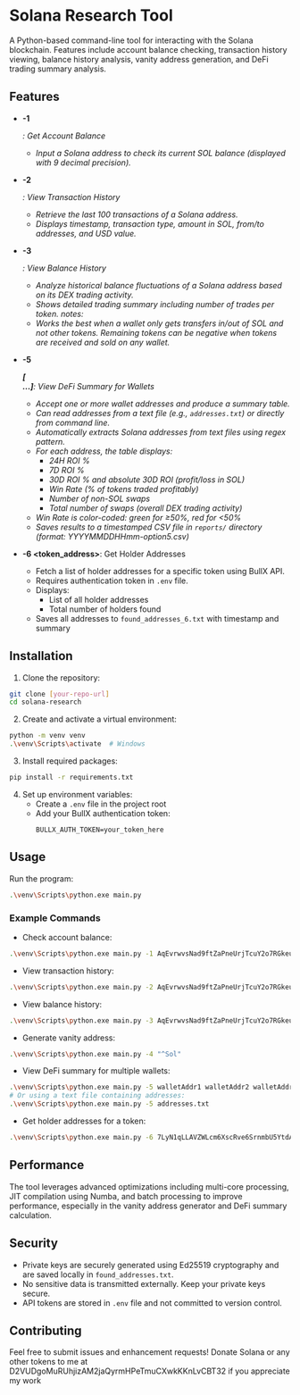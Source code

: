 # Solana Research Tool

A Python-based command-line tool for interacting with the Solana blockchain. Features include account balance checking, transaction history viewing, balance history analysis, vanity address generation, and DeFi trading summary analysis.

## Features

- **-1 <address>**: Get Account Balance
  - Input a Solana address to check its current SOL balance (displayed with 9 decimal precision).

- **-2 <address>**: View Transaction History
  - Retrieve the last 100 transactions of a Solana address.
  - Displays timestamp, transaction type, amount in SOL, from/to addresses, and USD value.

- **-3 <address>**: View Balance History
  - Analyze historical balance fluctuations of a Solana address based on its DEX trading activity.
  - Shows detailed trading summary including number of trades per token.
  notes:
  - Works the best when a wallet only gets transfers in/out of SOL and not other tokens. Remaining tokens can be negative when tokens are received and sold on any wallet.

- **-5 <address> [<address> ...]**: View DeFi Summary for Wallets
  - Accept one or more wallet addresses and produce a summary table.
  - Can read addresses from a text file (e.g., `addresses.txt`) or directly from command line.
  - Automatically extracts Solana addresses from text files using regex pattern.
  - For each address, the table displays:
    - 24H ROI %
    - 7D ROI %
    - 30D ROI % and absolute 30D ROI (profit/loss in SOL)
    - Win Rate (% of tokens traded profitably)
    - Number of non-SOL swaps
    - Total number of swaps (overall DEX trading activity)
  - Win Rate is color-coded: green for ≥50%, red for <50%
  - Saves results to a timestamped CSV file in `reports/` directory (format: YYYYMMDDHHmm-option5.csv)

- **-6 <token_address>**: Get Holder Addresses
  - Fetch a list of holder addresses for a specific token using BullX API.
  - Requires authentication token in `.env` file.
  - Displays:
    - List of all holder addresses
    - Total number of holders found
  - Saves all addresses to `found_addresses_6.txt` with timestamp and summary

## Installation

1. Clone the repository:
```bash
git clone [your-repo-url]
cd solana-research
```

2. Create and activate a virtual environment:
```bash
python -m venv venv
.\venv\Scripts\activate  # Windows
```

3. Install required packages:
```bash
pip install -r requirements.txt
```

4. Set up environment variables:
   - Create a `.env` file in the project root
   - Add your BullX authentication token:
     ```
     BULLX_AUTH_TOKEN=your_token_here
     ```

## Usage

Run the program:
```bash
.\venv\Scripts\python.exe main.py
```

### Example Commands

- Check account balance:
```bash
.\venv\Scripts\python.exe main.py -1 AqEvrwvsNad9ftZaPneUrjTcuY2o7RGkeuqknbT91VnY
```

- View transaction history:
```bash
.\venv\Scripts\python.exe main.py -2 AqEvrwvsNad9ftZaPneUrjTcuY2o7RGkeuqknbT91VnY
```

- View balance history:
```bash
.\venv\Scripts\python.exe main.py -3 AqEvrwvsNad9ftZaPneUrjTcuY2o7RGkeuqknbT91VnY
```

- Generate vanity address:
```bash
.\venv\Scripts\python.exe main.py -4 "^Sol"
```

- View DeFi summary for multiple wallets:
```bash
.\venv\Scripts\python.exe main.py -5 walletAddr1 walletAddr2 walletAddr3
# Or using a text file containing addresses:
.\venv\Scripts\python.exe main.py -5 addresses.txt
```

- Get holder addresses for a token:
```bash
.\venv\Scripts\python.exe main.py -6 7LyN1qLLAVZWLcm6XscRve6SrnmbU5YtdA6axv6Rpump
```

## Performance

The tool leverages advanced optimizations including multi-core processing, JIT compilation using Numba, and batch processing to improve performance, especially in the vanity address generator and DeFi summary calculation.

## Security

- Private keys are securely generated using Ed25519 cryptography and are saved locally in `found_addresses.txt`.
- No sensitive data is transmitted externally. Keep your private keys secure.
- API tokens are stored in `.env` file and not committed to version control.

## Contributing

Feel free to submit issues and enhancement requests! 
Donate Solana or any other tokens to me at D2VUDgoMuRUhjizAM2jaQyrmHPeTmuCXwkKKnLvCBT32 if you appreciate my work